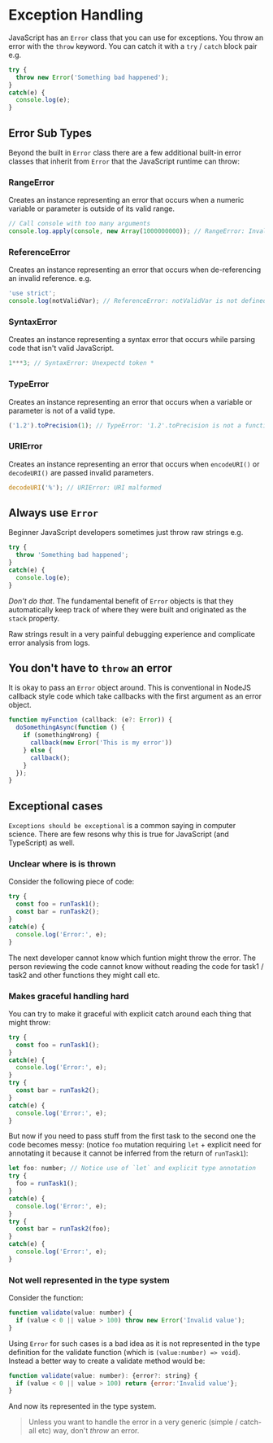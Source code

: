 # Exception Handling

JavaScript has an `Error` class that you can use for exceptions. You throw an error with the `throw` keyword. You can catch it with a `try` / `catch` block pair e.g. 

```js
try {
  throw new Error('Something bad happened');
}
catch(e) {
  console.log(e);
}
```

## Error Sub Types
Beyond the built in `Error` class there are a few additional built-in error classes that inherit from `Error` that the JavaScript runtime can throw: 

### RangeError
Creates an instance representing an error that occurs when a numeric variable or parameter is outside of its valid range.

```js
// Call console with too many arguments
console.log.apply(console, new Array(1000000000)); // RangeError: Invalid array length
```

### ReferenceError
Creates an instance representing an error that occurs when de-referencing an invalid reference. e.g. 

```js
'use strict';
console.log(notValidVar); // ReferenceError: notValidVar is not defined
```
### SyntaxError
Creates an instance representing a syntax error that occurs while parsing code that isn't valid JavaScript.

```js
1***3; // SyntaxError: Unexpectd token *
```
### TypeError
Creates an instance representing an error that occurs when a variable or parameter is not of a valid type.
```js
('1.2').toPrecision(1); // TypeError: '1.2'.toPrecision is not a function
```

### URIError
Creates an instance representing an error that occurs when `encodeURI()` or `decodeURI()` are passed invalid parameters.
```js
decodeURI('%'); // URIError: URI malformed
```

## Always use `Error`
Beginner JavaScript developers sometimes just throw raw strings e.g. 
```js
try {
  throw 'Something bad happened';
}
catch(e) {
  console.log(e);
}
```
*Don't do that*. The fundamental benefit of `Error` objects is that they automatically keep track of where they were built and originated as the `stack` property.

Raw strings result in a very painful debugging experience and complicate error analysis from logs.

## You don't have to `throw` an error
It is okay to pass an `Error` object around. This is conventional in NodeJS callback style code which take callbacks with the first argument as an error object.

```js
function myFunction (callback: (e?: Error)) {
  doSomethingAsync(function () {
    if (somethingWrong) {
      callback(new Error('This is my error'))
    } else {
      callback();
    }
  });
}
```

## Exceptional cases
`Exceptions should be exceptional` is a common saying in computer science. There are few resons why this is true for JavaScript (and TypeScript) as well. 

### Unclear where is is thrown 
Consider the following piece of code: 
```js
try {
  const foo = runTask1();
  const bar = runTask2();
}
catch(e) {
  console.log('Error:', e);
}
```
The next developer cannot know which funtion might throw the error. The person reviewing the code cannot know without reading the code for task1 / task2 and other functions they might call etc.

### Makes graceful handling hard
You can try to make it graceful with explicit catch around each thing that might throw:

```js
try {
  const foo = runTask1();
}
catch(e) {
  console.log('Error:', e);
}
try {
  const bar = runTask2();
}
catch(e) {
  console.log('Error:', e);
}
```
But now if you need to pass stuff from the first task to the second one the code becomes messy: (notice `foo` mutation requiring `let` + explicit need for annotating it because it cannot be inferred from the return of `runTask1`):

```js
let foo: number; // Notice use of `let` and explicit type annotation
try {
  foo = runTask1();
}
catch(e) {
  console.log('Error:', e);
}
try {
  const bar = runTask2(foo);
}
catch(e) {
  console.log('Error:', e);
}
```

### Not well represented in the type system

Consider the function: 

```js
function validate(value: number) {
  if (value < 0 || value > 100) throw new Error('Invalid value');
}
```
Using `Error` for such cases is a bad idea as it is not represented in the type definition for the validate function (which is `(value:number) => void`). Instead a better way to create a validate method would be: 

```js
function validate(value: number): {error?: string} {
  if (value < 0 || value > 100) return {error:'Invalid value'};
}
```
And now its represented in the type system. 

> Unless you want to handle the error in a very generic (simple / catch-all etc) way, don't *throw* an error.
